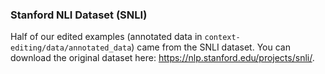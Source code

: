 ### Stanford NLI Dataset (SNLI)

Half of our edited examples (annotated data in `context-editing/data/annotated_data`) came from the SNLI dataset. You can download the original dataset here: https://nlp.stanford.edu/projects/snli/.
